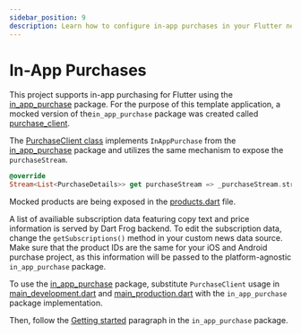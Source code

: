 ```yaml
---
sidebar_position: 9
description: Learn how to configure in-app purchases in your Flutter news application.
---
```


# In-App Purchases

This project supports in-app purchasing for Flutter using the [in_app_purchase](https://pub.dev/packages/in_app_purchase) package. For the purpose of this template application, a mocked version of the`in_app_purchase` package was created called [purchase_client](https://github.com/flutter/news_toolkit/tree/main/flutter_news_example/packages/purchase_client).

The [PurchaseClient class](https://github.com/flutter/news_toolkit/blob/main/flutter_news_example/packages/purchase_client/lib/src/purchase_client.dart#L36) implements `InAppPurchase` from the [in_app_purchase](https://pub.dev/packages/in_app_purchase) package and utilizes the same mechanism to expose the `purchaseStream`.

```dart
@override
Stream<List<PurchaseDetails>> get purchaseStream => _purchaseStream.stream;
```

Mocked products are being exposed in the [products.dart](https://github.com/flutter/news_toolkit/blob/main/flutter_news_example/packages/purchase_client/lib/src/products.dart) file.

A list of availiable subscription data featuring copy text and price information is served by Dart Frog backend. To edit the subscription data, change the `getSubscriptions()` method in your custom news data source. Make sure that the product IDs are the same for your iOS and Android purchase project, as this information will be passed to the platform-agnostic `in_app_purchase` package.

To use the [in_app_purchase](https://pub.dev/packages/in_app_purchase) package, substitute `PurchaseClient` usage in [main_development.dart](https://github.com/flutter/news_toolkit/blob/main/flutter_news_example/lib/main/main_development.dart#L87) and [main_production.dart](https://github.com/flutter/news_toolkit/blob/main/flutter_news_example/lib/main/main_production.dart#L87) with the `in_app_purchase` package implementation.

Then, follow the [Getting started](https://pub.dev/packages/in_app_purchase#getting-started) paragraph in the `in_app_purchase` package.
